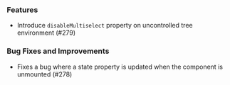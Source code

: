 ### Features
- Introduce `disableMultiselect` property on uncontrolled tree environment (#279)

### Bug Fixes and Improvements
- Fixes a bug where a state property is updated when the component is unmounted (#278)